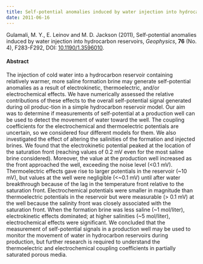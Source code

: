 ```yaml
---
title: Self-potential anomalies induced by water injection into hydrocarbon reservoirs
date: 2011-06-16
---
```


Gulamali, M. Y., E. Leinov and M. D. Jackson (2011), Self-potential anomalies
induced by water injection into hydrocarbon reservoirs, _Geophysics_, **76**
(No. 4), F283-F292, DOI:
[10.1190/1.3596010](http://dx.doi.org/10.1190/1.3596010).

#### Abstract

The injection of cold water into a hydrocarbon reservoir containing relatively
warmer, more saline formation brine may generate self-potential anomalies as a
result of electrokinetic, thermoelectric, and/or electrochemical effects. We
have numerically assessed the relative contributions of these effects to the
overall self-potential signal generated during oil produc-tion in a simple
hydrocarbon reservoir model. Our aim was to determine if measurements of
self-potential at a production well can be used to detect the movement of water
toward the well. The coupling coefficients for the electrochemical and
thermoelectric potentials are uncertain, so we considered four different models
for them. We also investigated the effect of altering the salinities of the
formation and injected brines. We found that the electrokinetic potential peaked
at the location of the saturation front (reaching values of 0.2 mV even for the
most saline brine considered). Moreover, the value at the production well
increased as the front approached the well, exceeding the noise level (&lt;0.1
mV). Thermoelectric effects gave rise to larger potentials in the reservoir (~10
mV), but values at the well were negligible (&lt;~0.1 mV) until after water
breakthrough because of the lag in the temperature front relative to the
saturation front. Electrochemical potentials were smaller in magnitude than
thermoelectric potentials in the reservoir but were measurable (&gt; 0.1 mV) at
the well because the salinity front was closely associated with the saturation
front. When the formation brine was less saline (~1 mol/liter), electrokinetic
effects dominated; at higher salinities (~5 mol/liter), electrochemical effects
were significant. We concluded that the measurement of self-potential signals in
a production well may be used to monitor the movement of water in hydrocarbon
reservoirs during production, but further research is required to understand the
thermoelectric and electrochemical coupling coefficients in partially saturated
porous media.
